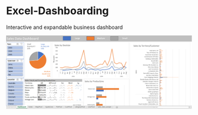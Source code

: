 # Excel-Dashboarding
Interactive and expandable business dashboard

<img src="dashboard_pic.png" width=600 />

